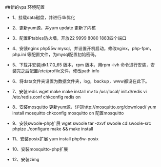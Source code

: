 ##新的vps 环境配置

- 1、挂载data磁盘，并进行4k优化
- 2、更新yum源，并yum update 更新了内核
- 3、配置IPtables防火墙，开放22 9999 8080 1883四个端口
- 4、安装nginx php55w mysql，并设置开机启动，修改nginx，php-fpm，php.ini 等配置文件，为mysql配置初始密码。
- 5、下载并安装jdk1.7.0_65 版本，rpm 版本，用rpm -ivh 命令进行安装，安装完之后配置/etc/profile文件，修改path info
- 6、将data文件夹设置为数据文件夹，log，backup，www都设在此下。
- 7、安装redis
    wget
    make
    make install
    mv to /usr/local/
    init.d/redis
    vi /etc/redis.conf
    chkconfig redis on

- 8、安装mosquitto
    更新yum源，详见http://mosquitto.org/download/
    yum install mosquitto
    chkconfig mosquitto on
    配置mosquitto
    
- 9、安装swoole-php扩展
    wget swoole
    tar -zxvf swoole
    cd swoole-src
    phpize
    ./configure
    make && make install

- 11、安装posix扩展
    yum install php5w-posix
    
- 10、安装mosquitto-php扩展
    

- 12、安装zimg